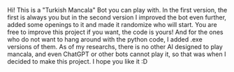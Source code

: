 Hi! This is a "Turkish Mancala" Bot you can play with. In the first version, the first is always you but in the second version I improved the bot even further, added some openings to it and made it randomize who will start. You are free to improve this project if you want, the code is yours!
And for the ones who do not want to hang around with the python code, I added .exe versions of them.
As of my researchs, there is no other AI designed to play mancala, and even ChatGPT or other bots cannot play it, so that was when I decided to make this project. I hope you like it :D
